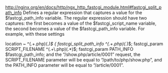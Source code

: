 http://nginx.org/en/docs/http/ngx_http_fastcgi_module.html#fastcgi_split_path_info
Defines a regular expression that captures a value for the $fastcgi_path_info variable. The regular expression should have two captures: the first becomes a value of the $fastcgi_script_name variable, the second becomes a value of the $fastcgi_path_info variable. For example, with these settings

location ~ ^(.+\.php)(.*)$ {
    fastcgi_split_path_info       ^(.+\.php)(.*)$;
    fastcgi_param SCRIPT_FILENAME ^(.+\.php)(.*)$;
    fastcgi_param PATH_INFO       $fastcgi_path_info;
and the “/show.php/article/0001” request, the SCRIPT_FILENAME parameter will be equal to “/path/to/php/show.php”, and the PATH_INFO parameter will be equal to “/article/0001”.

